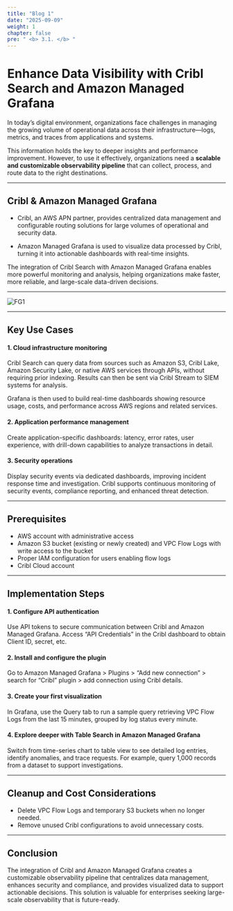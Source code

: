```yaml
---
title: "Blog 1"
date: "2025-09-09"
weight: 1
chapter: false
pre: " <b> 3.1. </b> "
---
```


# Enhance Data Visibility with Cribl Search and Amazon Managed Grafana

In today’s digital environment, organizations face challenges in managing the growing volume of operational data across their infrastructure—logs, metrics, and traces from applications and systems.  

This information holds the key to deeper insights and performance improvement. However, to use it effectively, organizations need a **scalable and customizable observability pipeline** that can collect, process, and route data to the right destinations.  

---
## Cribl & Amazon Managed Grafana

* Cribl, an AWS APN partner, provides centralized data management and configurable routing solutions for large volumes of operational and security data.  

* Amazon Managed Grafana is used to visualize data processed by Cribl, turning it into actionable dashboards with real-time insights.  

The integration of Cribl Search with Amazon Managed Grafana enables more powerful monitoring and analysis, helping organizations make faster, more reliable, and large-scale data-driven decisions.  

---

![FG1](/images/Figure1_Cribl_New.png)

---

## Key Use Cases

#### 1.  Cloud infrastructure monitoring  
Cribl Search can query data from sources such as Amazon S3, Cribl Lake, Amazon Security Lake, or native AWS services through APIs, without requiring prior indexing. Results can then be sent via Cribl Stream to SIEM systems for analysis.  

Grafana is then used to build real-time dashboards showing resource usage, costs, and performance across AWS regions and related services.  

#### 2.  Application performance management  
Create application-specific dashboards: latency, error rates, user experience, with drill-down capabilities to analyze transactions in detail.  

#### 3.  Security operations  
Display security events via dedicated dashboards, improving incident response time and investigation. Cribl supports continuous monitoring of security events, compliance reporting, and enhanced threat detection.  

---

## Prerequisites

* AWS account with administrative access  
* Amazon S3 bucket (existing or newly created) and VPC Flow Logs with write access to the bucket  
* Proper IAM configuration for users enabling flow logs  
* Cribl Cloud account  

---

## Implementation Steps

#### 1.  Configure API authentication  
Use API tokens to secure communication between Cribl and Amazon Managed Grafana. Access “API Credentials” in the Cribl dashboard to obtain Client ID, secret, etc.  

#### 2.  Install and configure the plugin  
Go to Amazon Managed Grafana > Plugins > “Add new connection” > search for “Cribl” plugin > add connection using Cribl details.  

#### 3.  Create your first visualization  
In Grafana, use the Query tab to run a sample query retrieving VPC Flow Logs from the last 15 minutes, grouped by log status every minute.  

#### 4.  Explore deeper with Table Search in Amazon Managed Grafana  
Switch from time-series chart to table view to see detailed log entries, identify anomalies, and trace requests. For example, query 1,000 records from a dataset to support investigations.  

---

## Cleanup and Cost Considerations

* Delete VPC Flow Logs and temporary S3 buckets when no longer needed.  
* Remove unused Cribl configurations to avoid unnecessary costs.  

---

## Conclusion

The integration of Cribl and Amazon Managed Grafana creates a customizable observability pipeline that centralizes data management, enhances security and compliance, and provides visualized data to support actionable decisions. This solution is valuable for enterprises seeking large-scale observability that is future-ready.  
